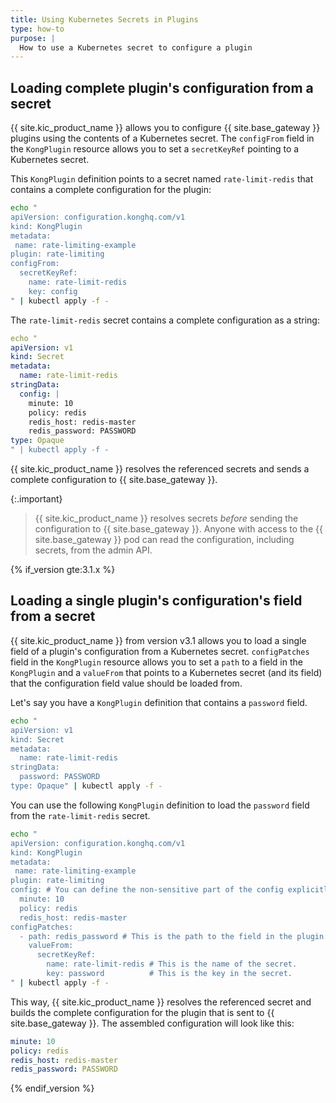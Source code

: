 ```yaml
---
title: Using Kubernetes Secrets in Plugins
type: how-to
purpose: |
  How to use a Kubernetes secret to configure a plugin
---
```


## Loading complete plugin's configuration from a secret 

{{ site.kic_product_name }} allows you to configure {{ site.base_gateway }} plugins using the contents of a Kubernetes secret. The `configFrom` field in the `KongPlugin` resource allows you to set a `secretKeyRef` pointing to a Kubernetes secret.

This `KongPlugin` definition points to a secret named `rate-limit-redis` that contains a complete configuration for the plugin:

```bash
echo "
apiVersion: configuration.konghq.com/v1
kind: KongPlugin
metadata:
 name: rate-limiting-example
plugin: rate-limiting
configFrom:
  secretKeyRef:
    name: rate-limit-redis
    key: config
" | kubectl apply -f -
```

The `rate-limit-redis` secret contains a complete configuration as a string:

```yaml
echo "
apiVersion: v1
kind: Secret
metadata:
  name: rate-limit-redis
stringData:
  config: |
    minute: 10
    policy: redis
    redis_host: redis-master
    redis_password: PASSWORD
type: Opaque
" | kubectl apply -f -
```

{{ site.kic_product_name }} resolves the referenced secrets and sends a complete configuration to {{ site.base_gateway }}.

{:.important}
> {{ site.kic_product_name }} resolves secrets _before_ sending the configuration to {{ site.base_gateway }}. Anyone with access to the {{ site.base_gateway }} pod can read the configuration, including secrets, from the admin API.

{% if_version gte:3.1.x %}
## Loading a single plugin's configuration's field from a secret 

{{ site.kic_product_name }} from version v3.1 allows you to load a single field of a plugin's configuration from a Kubernetes secret.
`configPatches` field in the `KongPlugin` resource allows you to set a `path` to a field in the `KongPlugin`
and a `valueFrom` that points to a Kubernetes secret (and its field) that the configuration field value should be loaded from.

Let's say you have a `KongPlugin` definition that contains a `password` field. 
```bash
echo "
apiVersion: v1
kind: Secret
metadata:
  name: rate-limit-redis
stringData:
  password: PASSWORD
type: Opaque" | kubectl apply -f -
```

You can use the following `KongPlugin` definition to load the `password` field from the `rate-limit-redis` secret.

```bash
echo "
apiVersion: configuration.konghq.com/v1
kind: KongPlugin
metadata:
 name: rate-limiting-example
plugin: rate-limiting
config: # You can define the non-sensitive part of the config explicitly here.
  minute: 10
  policy: redis
  redis_host: redis-master
configPatches:
  - path: redis_password # This is the path to the field in the plugin's configuration this patch will populate.
    valueFrom:
      secretKeyRef:
        name: rate-limit-redis # This is the name of the secret.
        key: password          # This is the key in the secret.
" | kubectl apply -f -
```

This way, {{ site.kic_product_name }} resolves the referenced secret and builds the complete configuration for the plugin
that is sent to {{ site.base_gateway }}. The assembled configuration will look like this:

```yaml
minute: 10
policy: redis
redis_host: redis-master
redis_password: PASSWORD
```
{% endif_version %}
